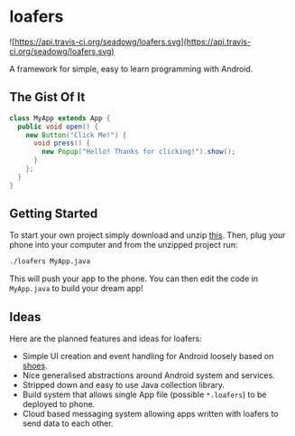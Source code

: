 # loafers
![https://api.travis-ci.org/seadowg/loafers.svg](https://api.travis-ci.org/seadowg/loafers.svg)

A framework for simple, easy to learn programming with Android.

## The Gist Of It

```java
class MyApp extends App {
  public void open() {
    new Button("Click Me!") {
      void press() {
        new Popup("Hello! Thanks for clicking!").show();
      }
    };
  }
}
```

## Getting Started

To start your own project simply download and unzip [this](http://github.com/seadowg/loafers-template/archive/master.zip).
Then, plug your phone into your computer and from the unzipped project run:

```bash
./loafers MyApp.java
```

This will push your app to the phone. You can then edit the code in `MyApp.java` to
build your dream app!

## Ideas

Here are the planned features and ideas for loafers:

* Simple UI creation and event handling for Android loosely based on [shoes](http://shoesrb.com/).
* Nice generalised abstractions around Android system and services.
* Stripped down and easy to use Java collection library.
* Build system that allows single App file (possible `*.loafers`) to be deployed to phone.
* Cloud based messaging system allowing apps written with loafers to send data to each other.
